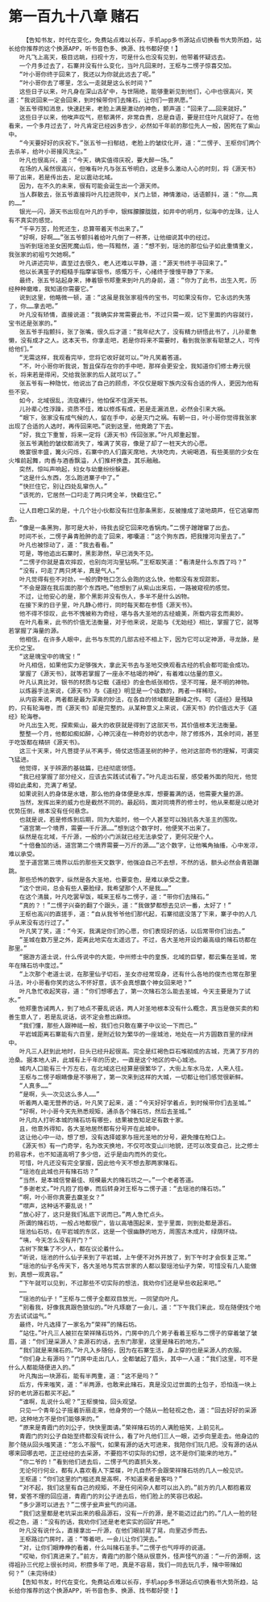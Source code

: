 # 第一百九十八章 赌石
        【告知书友，时代在变化，免费站点难以长存，手机app多书源站点切换看书大势所趋，站长给你推荐的这个换源APP，听书音色多、换源、找书都好使！】
       叶凡飞上高天，极目远眺，扫视十方，可是什么也没有见到，他带着怀疑远去。
       一个月多过去了，石寨并没有什么变化，当叶凡回来时，王枢与二愣子惊喜交加。
       “叶小哥你终于回来了，我还以为你就此远去了呢。”
       “叶小哥你去了哪里，怎么一走就是这么长时间？”
       这些日子以来，叶凡身在深山古矿中，与世隔绝，能够重新见到他们，心中也很高兴，笑道：“我说回来一定会回来，到时候带你们去赌石，让你们一尝夙愿。”
       张五爷得知消息，快速赶来，老脸上满是激动的神色，颤声道：“回来了……回来就好。”
       这些日子以来，他唉声叹气，悲郁满怀，非常自责，总是自语，要是拦住叶凡就好了。在他看来，一个多月过去了，叶凡肯定已经凶多吉少，必然如千年前的那位先人一般，困死在了紫山中。
       “今天要好好的庆祝下。”张五爷一扫郁结，老脸上的皱纹化开，道：“二愣子、王枢你们两个去杀羊，给叶小哥接风洗尘。”
       叶凡也很高兴，道：“今天，确实值得庆祝，要大醉一场。”
       在场的人虽然很高兴，但唯有叶凡与张五爷明白，这是多么激动人心的时刻，将《源天书》带了出来，若是传出去，足以震动北域。
       因为，在不久的未来，很有可能会诞生出一个源天师。
       当人群散去，张五爷直接将叶凡拉进院中，关门上锁，神情激动，话语颤抖，道：“你……真的……”
       银光一闪，源天书出现在叶凡的手中，银辉朦朦胧胧，如井中的明月，似海中的龙珠，让人有不真实的感觉。
       “千辛万苦，险死还生，总算带着天书出来了。”
       “好啊，好啊……”张五爷颤抖着给叶凡倒了一杯茶，让他细说其中的经过。
       当听到瑶池圣女困死魔山后，他一阵黯然，道：“想不到，瑶池的那位仙子如此重情重义，我张家的初祖亏欠她啊。”
       叶凡讲述完毕，直至过去很久，老人还难以平静，道：“源天书终于寻回来了。”
       他以长满茧子的粗糙手指摩挲银书，感慨万千，心绪终于慢慢平静了下来。
       最终，张五爷站起身来，捧着银书郑重来到叶凡的身前，道：“你为了此书，出生入死，历经种种磨难，我知道你需要它。”
       说到这里，他略微一顿，道：“这虽是我张家祖传的宝书，可如果没有你，它永远的失落了，你……拿去吧。”
       叶凡没有矫情，直接说道：“我确实非常需要此书，不过只需一观，记下里面的内容就行，宝书还是张家的。”
       张五爷手指颤抖，张了张嘴，很久后才道：“我年纪大了，没有精力研悟此书了，儿孙辈惫懒，没有成才之人。这本天书，你拿走吧，若是你将来不需要时，看到我张家有聪慧之人，可传给他们。”
       “无需这样，我观看完毕，您将它收好就可以。”叶凡笑着答道。
       “不，叶小哥你听我说，暂且保存在你的手中吧，那样会更安全，我知道你们修士寿元很长，将来若是得闲，交给我张家的后人就可以了。”
       张五爷有一种隐忧，他说出了自己的顾虑，不仅仅是眼下族内没有合适的传人，更因为他有些不安。
       如今，北域很乱，流寇横行，他怕保不住源天书。
       儿孙辈心性浮躁，资质不佳，难以修炼有成，若是走漏消息，必然会引来大祸。
       “眼下，张家没有成气候的人，留在手中，必是灭门之祸。有朝一日，叶小哥你觉得我张家出现了合适的人选时，再传回来吧。”说到这里，他竟跪了下去。
       “好，我立下重誓，将来一定将《源天书》传回张家。”叶凡郑重起誓。
       张五爷满脸的皱纹都消失了，堆满了笑容，像是了却了一桩天大的心愿。
       晚宴很丰盛，篝火闪烁，石寨中的人们露天席地，大块吃肉，大碗喝酒，有些美丽的少女在火堆前起舞，肉香与酒香飘溢，人们推杯换盏，其乐融融。
       突然，惊叫声响起，妇女与幼童纷纷躲避。
       “这是什么东西，怎么跑进寨子中了。”
       “快拦住它，别让四处乱窜伤人。”
       “该死的，它居然一口叼走了两只烤全羊，快截住它。”
       ……
       让人目瞪口呆的是，十几个壮小伙都没有拦住那条黑影，反被撞成了滚地葫芦，任它逃窜而去。
       “像是一条黑狗，那可是大补，待我去捉它回来吃香锅肉。”二愣子蹭蹭窜了出去。
       时间不长，二愣子鼻青脸肿的走了回来，嘟囔道：“这个狗东西，把我撞河沟里去了。”
       叶凡也被惊动了，道：“我去看看。”
       可是，等他追出石寨时，黑影渺然，早已消失不见。
       “二愣子你就是喜欢摔跤，也别向河沟里钻啊。”王枢取笑道：“看清是什么东西了吗？”
       “没有，叼走了两只烤羊，真是气人。”
       叶凡觉得有些不对劲，一般的野牲口怎么会跑的这么快，他都没有发现踪影。
       “不会是跟在我后面的那个东西吧。”他想到了从紫山出来后，一路被窥视的感觉。
       不过，让他安心的是，那个黑影并没有伤人，多半不是什么凶物。
       在接下来的日子里，叶凡静心修行，同时每天都在参悟《源天书》。
       他不得不惊叹，此书不愧被称为奇经，堪与各大圣地的古经媲美，所载内容玄而奥妙。
       在叶凡看来，此书的价值无法衡量，对于他来说，足能与《无始经》相比，掌握了它，就等若掌握了海量的源。
       他相信，在许多人眼中，此书与东荒的几部古经不相上下，因为它可以定神源，寻龙脉，是无价之宝。
       “这是瑰宝中的瑰宝！”
       叶凡相信，如果他实力足够强大，拿此天书去与圣地交换观看古经的机会都可能会成功。
       掌握了《源天书》，就等若掌握了一座永不枯竭的神矿，有着难以估量的意义。
       叶凡认真比对，银书的材质与记载《道经》的金色纸张相仿，坚不可摧，是不明的神物。
       以炼器手法来说，《源天书》与《道经》明显是一个级数的，两者一样稀珍。
       从内容来说，两者都是最为深奥的妙法，在各自的领域都是巅峰之作。可《道经》是残缺的，只有轮海卷，而《源天书》却是完整的。从某种意义上来说，《源天书》的价值远大于《道经》轮海卷。
       叶凡出生入死，探索紫山，最大的收获就是得到了这部天书，其价值根本无法衡量。
       整整一个月，他都如痴如醉，心神沉浸在一种奇妙的状态中，除了修炼外，其余时间，甚至于吃饭都在精研《源天书》。
       这三十天来，叶凡菩提子从不离手，倚仗这悟道圣树的种子，他对这部奇书的理解，可谓突飞猛进。
       他觉得，关于辨源的基础篇，已经彻底领悟。
       “我已经掌握了部分经义，应该去实践试试看了。”叶凡走出石屋，感受着外面的阳光，他觉得如此柔和，充满了希望。
       如果说别人的身体是水塘，那么他的身体便是水库，想要蓄满的话，他需要大量的源。
       当然，发挥出来的威力也是截然不同的。最起码，面对同境界的修士时，他从来都是以绝对优势压倒，根本没有任何悬念。
       也就是说，若是修炼到后期，同为大能时，他一个人甚至可以独抗各大圣主的围攻。
       “道宫第一个境界，需要一千斤源……”想到这个数字时，他便笑不出来了。
       纵然是在北域，千斤源，一般的小门派就已经无法承受了，更何况是个人。
       “十倍叠加的话，道宫第二个境界需要一万斤的源……”这个数字，让他嘴角抽搐，心中发凉，难以承受。
       至于道宫第三境界以后的那些天文数字，他强迫自己不去想，不然的话，额头必然会青筋蹦跳。
       那些恐怖的数字，纵然是各大圣地，也要变色，是难以承受之重。
       “这个世间，总会有些人要脸绿，我希望那个人不是我……”
       在这个清晨，叶凡吃罢早饭，喊来王枢与二愣子，道：“带你们去赌石。”
       “真的？！”二愣子兴奋的翻了个跟头，道：“我做梦都想去见识一番，太好了！”
       王枢也高兴的直搓手，道：“自从我爷爷他们那代起，石寨彻底没落了下来，寨子中的人几乎从来没有远行过了。”
       叶凡笑了笑，道：“今天，我满足你们的心愿，你们表现好的话，以后常带你们出去。”
       “圣城在数万里之外，距离此地实在太遥远了。不过，各大圣地开设的最高级的赌石坊都在那里。”
       “据游方道士说，什么传说中的大能，中州修士中的皇族，北域的巨擘，都云集在圣城，常年在赌石坊中度过。”
       “上次那个老道士说，在那里仙子切石，圣女亦经常现身，还有什么各地的俊杰也常在那里斗法，叶小哥看你笑的这么不怀好意，该不会真想赢个神女回来吧？”
       叶凡急忙收起笑容，道：“你们想哪去了，第一次赌石怎么能去圣城，今天主要是为了试水。”
       他郑重告诫两人，到了地点不要乱说话，两人对圣地根本没有什么概念，真当是做买卖的和善生意人了，若是乱说话，说不定会惹出麻烦。
       “我们懂，那些人跟神祗一般，我们也只敢在寨子中议论一下而已。”
       平岩城距离石寨能有六百里，是附近较为繁华的一座城池，地处在一片方圆数百里的绿洲中。
       叶凡三人赶到此地时，日头已经升起很高。完全是红褐色巨石堆砌成的古城，充满了岁月的沧桑。据本地人讲，此城有上千年的历史，一直是这个地区的中心城池。
       城内人口能有三十万左右，在北域这已经算是很繁华了，大街上车水马龙，人来人往。
       王枢与二愣子眼睛像是不够用了，第一次来到这样的大城，一切都让他们感觉很新鲜。
       “人真多……”
       “是啊，头一次见这么多人……”
       听着两人毫无营养的话，叶凡笑了起来，道：“今天好好学着点，到时候带你们去圣城。”
       “好啊，叶小哥今天先熟悉规矩，通杀各个赌石坊，然后去圣城。”
       叶凡向人打听本城的赌石坊有哪些，结果被告知足足有数十家。
       且，他意外得知，各大圣地居然都有分号开在此城中。
       这让他心中一动，想了想，没有选择姬家与摇光圣地的分号，避免撞在枪口上。
       《源天书》有一门奇学，名为改天换地，不仅可改变山川地貌，还可以改变自己，比之修士的易容术，也不知道高明了多少倍，近乎是由内而外的变化。
       可惜，叶凡还没有完全掌握，因此他今天不想去那两家赌石。
       “瑶池在此城也开有赌石坊？”
       “当然，是本城信誉最佳、规模最大的赌石坊之一。”一个老者答道。
       “多谢老丈。”叶凡抱了抱拳，而后转身对王枢与二愣子道：“去瑶池的赌石坊。”
       “啊，叶小哥你真要去赢圣女？”
       “噤声，这种话不要乱说！”
       “放心好了，这只是我们私底下说而已。”两人急忙点头。
       所谓的赌石坊，一般占地都很广，皆以高墙围起来，至于里面，则到处都是源石。
       瑶池仙石坊，在平岩城的东区，这是一个很幽静的地方，周围古木成片，绿荫环绕。
       “咦，今天怎么没有开门？”
       古树下聚集了不少人，都在议论着什么。
       “听说，瑶池的什么仙子来到了平岩城，上午便不对外开放了，到下午时才会恢复正常。”
       “瑶池的仙子名传天下，各大圣地与荒古世家的人都以娶瑶池仙子为荣，可惜没有几人能做到，真想一观真容。”
       “下午就可以见到，不过那些不切实际的想法，我劝你们还是早些收起来吧。”
       ……
       “瑶池的仙子！”王枢与二愣子全都双目放光，一同望向叶凡。
       “别看我，好像我真跟色狼似的。”叶凡琢磨了一会儿，道：“下午我们来此，现在随便找个地方去试试运气。”
       最终，叶凡选择了一家名为“荣祥”的赌石坊。
       “站住。”叶凡三人被拦在荣祥赌石坊外，门房中的几个男子看着王枢与二愣子的穿着皱了皱眉，道：“你们是采源人？卖源石的话，去东门那里，这里是赌石的地方。”
       “我们就是来赌石的。”叶凡入乡随俗，因为在石寨生活，身上穿的也是采源人的衣服。
       “你们身上有源吗？”门房中走出几人，全都皱起了眉头，其中一人道：“我们这里，可不是什么人都能随便进入的。”
       叶凡掏出一块源石，能有半两重，道：“这不是吗？”
       后方，传来嗤笑，道：“半两源，也敢来此赌石，真是没见过世面的土包子，恐怕连一块上好的老坑源石都买不起。”
       “谁啊，乱说什么呢？”王枢懊恼，回头观望。
       只见一个青年公子摇着折扇走来，他身旁的一个随从一脸轻视之色，道：“回去好好的采源吧，这种地方不是你们能够来的。”
       “原来是青霞门的刘公子，快快里面请。”荣祥赌石坊的人满脸赔笑，上前见礼。
       青霞门的刘公子自始至终都没有说什么，看了叶凡他们三人一眼，迈步向里走去。他身边的那个随从回头嗤笑道：“怎么不服气，如果有源的话大可进来，我陪你们玩几把。没有源的话从哪来回哪去吧，正正经经的去采源，不要抱不切实际的幻想，这不是你们能来的地方。”
       “你二爷的！”看到他们进去后，二愣子气的直抓头发。
       无论何行何业，都有人喜欢看人下菜碟，叶凡自然不会跟荣祥赌石坊的几人一般见识。
       王枢道：“你们这里的门槛还真是高啊，不知道来者是客吗？”
       “对不起，我们这里有自己的规矩，不是任何闲杂人都可以出入的。”前方的几人都抱着双臂，爱答不理的回应道，青霞门的刘公子进去后，他们脸上的笑容已收起。
       “多少源可以进去？”二愣子瓮声瓮气的问道。
       “我们这里都是老坑采出来的极品源石，没有一斤的源，是不能迈过此门的。”几人一脸的轻视之色，道：“没有的话，我劝你们还是老老实实的回矿井吧。”
       叶凡没有说什么，直接拿出一斤源，在他们眼前晃了晃，向里迈步而去。
       王枢路过门房时，道：“等着吧，一会儿让你们哭去。”
       “对，让你们眼睁睁的看着，什么叫赌石圣手。”二愣子也气呼呼的说道。
       “哎呦，你们真进来了。”前方，青霞门的那个随从很意外，怪声怪气的道：“一斤的源啊，这得祖孙三代挖上很长时间，积攒多年了吧，真是不容易，我们一同去玩几手，赌中带赌如何？”（未完待续）
       【告知书友，时代在变化，免费站点难以长存，手机app多书源站点切换看书大势所趋，站长给你推荐的这个换源APP，听书音色多、换源、找书都好使！】